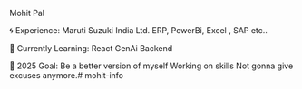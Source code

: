 Mohit Pal

🌀 Experience:
Maruti Suzuki India Ltd.
ERP, PowerBi, Excel , SAP etc..

🧪 Currently Learning:
React
GenAi
Backend

🎯 2025 Goal:
Be a better version of myself
Working on skills
Not gonna give excuses anymore.#   m o h i t - i n f o  
 